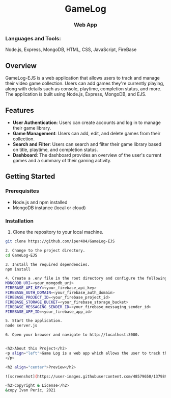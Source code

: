 <h1 align="center">GameLog</h1>
<h3 align="center">Web App</h3>

<h3 align="left">Languages and Tools:</h3>
<p align="left"> Node.js, Express, MongoDB, HTML, CSS, JavaScript, FireBase</p>

## Overview

GameLog-EJS is a web application that allows users to track and manage their video game collection. Users can add games they're currently playing, along with details such as console, playtime, completion status, and more. The application is built using Node.js, Express, MongoDB, and EJS.

## Features

- **User Authentication**: Users can create accounts and log in to manage their game library.
- **Game Management**: Users can add, edit, and delete games from their collection.
- **Search and Filter**: Users can search and filter their game library based on title, playtime, and completion status.
- **Dashboard**: The dashboard provides an overview of the user's current games and a summary of their gaming activity.

## Getting Started

### Prerequisites

- Node.js and npm installed
- MongoDB instance (local or cloud)

### Installation

1. Clone the repository to your local machine.
```bash
git clone https://github.com/iper404/GameLog-EJS

2. Change to the project directory.
cd GameLog-EJS

3. Install the required dependencies.
npm install

4. Create a .env file in the root directory and configure the following environment variables:
MONGODB_URI=<your_mongodb_uri>
FIREBASE_API_KEY=<your_firebase_api_key>
FIREBASE_AUTH_DOMAIN=<your_firebase_auth_domain>
FIREBASE_PROJECT_ID=<your_firebase_project_id>
FIREBASE_STORAGE_BUCKET=<your_firebase_storage_bucket>
FIREBASE_MESSAGING_SENDER_ID=<your_firebase_messaging_sender_id>
FIREBASE_APP_ID=<your_firebase_app_id>

5. Start the application.
node server.js

6. Open your browser and navigate to http://localhost:3000.


<h2>About this Project</h2>
<p align="left">Game Log is a web app which allows the user to track the video games that they are currently playing. The user can search for games, add games to their list, and input the current amount of hours they put into playing the game. The game length in hours will be stored as a characteristic of each game, and the user will be able to track how many hours they have left to beat a game they are currently playing. The user will be able to view all games, in-progress games, and completed games. There are many more features that will be added in the future, including sorting & user registration. 
</p>

<h2 align="center">Preview</h2>

![screenshot](https://user-images.githubusercontent.com/48579650/137989963-5b45dcee-e607-400f-a1c6-dc42ba5631f9.PNG)

<h2>Copyright & License</h2>
&copy Ivan Peric, 2021


